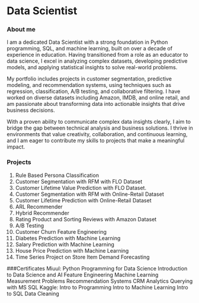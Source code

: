 # Data Scientist

### About me
I am a dedicated Data Scientist with a strong foundation in Python programming, SQL, and machine learning, built on over a decade of experience in education. Having transitioned from a role as an educator to data science, I excel in analyzing complex datasets, developing predictive models, and applying statistical insights to solve real-world problems.

My portfolio includes projects in customer segmentation, predictive modeling, and recommendation systems, using techniques such as regression, classification, A/B testing, and collaborative filtering. I have worked on diverse datasets including Amazon, IMDB, and online retail, and am passionate about transforming data into actionable insights that drive business decisions.

With a proven ability to communicate complex data insights clearly, I aim to bridge the gap between technical analysis and business solutions. I thrive in environments that value creativity, collaboration, and continuous learning, and I am eager to contribute my skills to projects that make a meaningful impact.

### Projects
1) Rule Based Persona Classification
2) Customer Segmentation with RFM with FLO Dataset
3) Customer Lifetime Value Prediction with FLO Dataset. 
4) Customer Segmentation with RFM with Online-Retail Dataset
5) Customer Lifetime Prediction with Online-Retail Dataset
6) ARL Recommender
7) Hybrid Recommender
8) Rating Product and Sorting Reviews with Amazon Dataset
9) A/B Testing
10) Customer Churn Feature Engineering
11) Diabetes Prediction with Machine Learning
12) Salary Prediction with Machine Learning
13) House Price Prediction with Machine Learning
14) Time Series Project on Store Item Demand Forecasting

###Certificates
Miuul:
Python Programming for Data Science
Introduction to Data Science and AI
Feature Engineering
Machine Learning
Measurement Problems
Recommendation Systems
CRM Analytics
Querying with MS SQL
Kaggle:
Intro to Programming
Intro to Machine Learning
Intro to SQL
Data Cleaning
